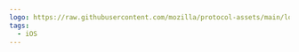 ```yaml
---
logo: https://raw.githubusercontent.com/mozilla/protocol-assets/main/logos/firefox/lockwise/logo.svg
tags:
  - iOS
---
```

